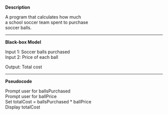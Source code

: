 **Description**

A program that calculates how much   
a school soccer team spent to purchase  
soccer balls.  

********************************************

**Black-box Model**

Input 1: Soccer balls purchased  
Input 2: Price of each ball

Output: Total cost

********************************************

**Pseudocode**

Prompt user for ballsPurchased  
Prompt user for ballPrice  
Set totalCost = ballsPurchased * ballPrice  
Display totalCost
